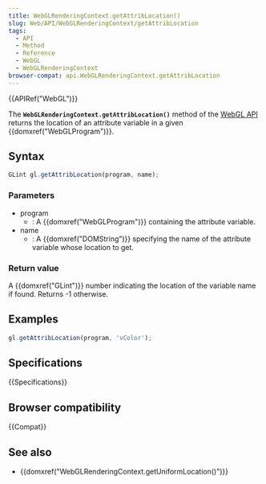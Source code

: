 ```yaml
---
title: WebGLRenderingContext.getAttribLocation()
slug: Web/API/WebGLRenderingContext/getAttribLocation
tags:
  - API
  - Method
  - Reference
  - WebGL
  - WebGLRenderingContext
browser-compat: api.WebGLRenderingContext.getAttribLocation
---
```

{{APIRef("WebGL")}}

The **`WebGLRenderingContext.getAttribLocation()`** method of
the [WebGL API](/en-US/docs/Web/API/WebGL_API) returns the location of an
attribute variable in a given {{domxref("WebGLProgram")}}.

## Syntax

```js
GLint gl.getAttribLocation(program, name);
```

### Parameters

- program
  - : A {{domxref("WebGLProgram")}} containing the attribute variable.
- name
  - : A {{domxref("DOMString")}} specifying the name of the attribute variable whose
    location to get.

### Return value

A {{domxref("GLint")}} number indicating the location of the variable name if found.
Returns -1 otherwise.

## Examples

```js
gl.getAttribLocation(program, 'vColor');
```

## Specifications

{{Specifications}}

## Browser compatibility

{{Compat}}

## See also

- {{domxref("WebGLRenderingContext.getUniformLocation()")}}
